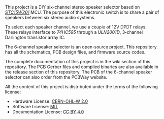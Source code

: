 This project is a DIY six-channel stereo speaker selector based on *[STC15W201](https://www.stcmicro.com/datasheet/STC15W201S_Features.pdf)* MCU. The purpose of this electronic switch is to share a pair of speakers between six stereo audio systems.

To select each speaker channel, we use a couple of 12V DPDT relays. These relays interface to *74HC595* through a *ULN2001D*, 3-channel Darlington transistor array IC. 

The 6-channel speaker selector is an open-source project. This repository has all the schematics, PCB design files, and firmware source codes. 

The complete documentation of this project is in the wiki section of this repository. The PCB Gerber files and compiled binaries are also available in the release section of this repository. The PCB of the 6-channel speaker selector can also order from the PCBWay website.

All the content of this project is distributed under the terms of the following license:

- Hardware License: [CERN-OHL-W 2.0](https://ohwr.org/cern_ohl_w_v2.txt)
- Software License: [MIT](https://github.com/dilshan/6ch-speaker-selector/blob/main/LICENSE)
- Documentation License: [CC BY 4.0](https://creativecommons.org/licenses/by/4.0/)
